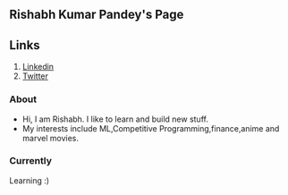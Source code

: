 ## Rishabh Kumar Pandey's Page 
## Links 
  1. [Linkedin](https://www.linkedin.com/in/d3nominator)
  2. [Twitter](https://twitter.com/d3nominator)

###  About
 + Hi, I am Rishabh. I like to learn and build new stuff. 
 + My interests include ML,Competitive Programming,finance,anime and marvel movies.

### Currently
  Learning :)


